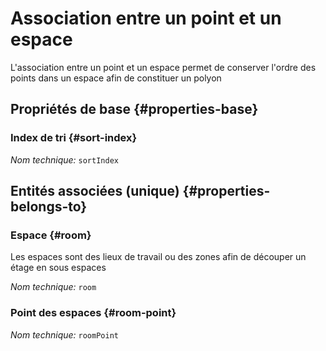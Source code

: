 # Association entre un point et un espace
<!--- THIS FILE IS GENERATED PLEASE DO NOT EDIT IT DIRECTLY --->

L'association entre un point et un espace permet de conserver l'ordre des points dans un espace afin de constituer un polyon

<OH code="roomPointRoom"/>


## Propriétés de base {#properties-base}

### Index de tri {#sort-index}



*Nom technique:* ```sortIndex```
<PH code="roomPointRoom:sortIndex"/>


## Entités associées (unique) {#properties-belongs-to}

### Espace {#room}

Les espaces sont des lieux de travail ou des zones afin de découper un étage en sous espaces

*Nom technique:* ```room```
<PH code="roomPointRoom:room"/>

### Point des espaces {#room-point}



*Nom technique:* ```roomPoint```
<PH code="roomPointRoom:roomPoint"/>





